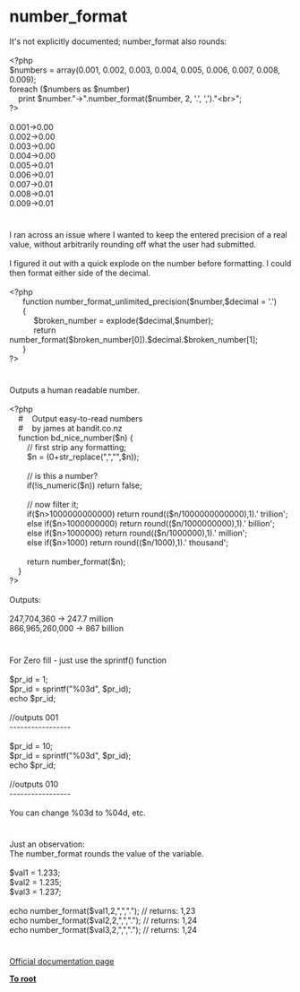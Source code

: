 # number_format




<div class="phpcode"><span class="html">
It&apos;s not explicitly documented; number_format also rounds:<br><br><span class="default">&lt;?php<br>$numbers </span><span class="keyword">= array(</span><span class="default">0.001</span><span class="keyword">, </span><span class="default">0.002</span><span class="keyword">, </span><span class="default">0.003</span><span class="keyword">, </span><span class="default">0.004</span><span class="keyword">, </span><span class="default">0.005</span><span class="keyword">, </span><span class="default">0.006</span><span class="keyword">, </span><span class="default">0.007</span><span class="keyword">, </span><span class="default">0.008</span><span class="keyword">, </span><span class="default">0.009</span><span class="keyword">);<br>foreach (</span><span class="default">$numbers </span><span class="keyword">as </span><span class="default">$number</span><span class="keyword">)<br>&#xA0; &#xA0; print </span><span class="default">$number</span><span class="keyword">.</span><span class="string">&quot;-&gt;&quot;</span><span class="keyword">.</span><span class="default">number_format</span><span class="keyword">(</span><span class="default">$number</span><span class="keyword">, </span><span class="default">2</span><span class="keyword">, </span><span class="string">&apos;.&apos;</span><span class="keyword">, </span><span class="string">&apos;,&apos;</span><span class="keyword">).</span><span class="string">&quot;&lt;br&gt;&quot;</span><span class="keyword">;<br></span><span class="default">?&gt;<br></span><br>0.001-&gt;0.00<br>0.002-&gt;0.00<br>0.003-&gt;0.00<br>0.004-&gt;0.00<br>0.005-&gt;0.01<br>0.006-&gt;0.01<br>0.007-&gt;0.01<br>0.008-&gt;0.01<br>0.009-&gt;0.01</span>
</div>
  

#


<div class="phpcode"><span class="html">
I ran across an issue where I wanted to keep the entered precision of a real value, without arbitrarily rounding off what the user had submitted.<br><br>I figured it out with a quick explode on the number before formatting. I could then format either side of the decimal.<br><br><span class="default">&lt;?php<br>&#xA0; &#xA0; &#xA0; </span><span class="keyword">function </span><span class="default">number_format_unlimited_precision</span><span class="keyword">(</span><span class="default">$number</span><span class="keyword">,</span><span class="default">$decimal </span><span class="keyword">= </span><span class="string">&apos;.&apos;</span><span class="keyword">)<br>&#xA0; &#xA0; &#xA0; {<br>&#xA0; &#xA0; &#xA0; &#xA0; &#xA0;&#xA0; </span><span class="default">$broken_number </span><span class="keyword">= </span><span class="default">explode</span><span class="keyword">(</span><span class="default">$decimal</span><span class="keyword">,</span><span class="default">$number</span><span class="keyword">);<br>&#xA0; &#xA0; &#xA0; &#xA0; &#xA0;&#xA0; return </span><span class="default">number_format</span><span class="keyword">(</span><span class="default">$broken_number</span><span class="keyword">[</span><span class="default">0</span><span class="keyword">]).</span><span class="default">$decimal</span><span class="keyword">.</span><span class="default">$broken_number</span><span class="keyword">[</span><span class="default">1</span><span class="keyword">];<br>&#xA0; &#xA0; &#xA0; }<br></span><span class="default">?&gt;</span>
</span>
</div>
  

#


<div class="phpcode"><span class="html">
Outputs a human readable number.<br><br><span class="default">&lt;?php<br>&#xA0; &#xA0; </span><span class="comment">#&#xA0; &#xA0; Output easy-to-read numbers<br>&#xA0; &#xA0; #&#xA0; &#xA0; by james at bandit.co.nz<br>&#xA0; &#xA0; </span><span class="keyword">function </span><span class="default">bd_nice_number</span><span class="keyword">(</span><span class="default">$n</span><span class="keyword">) {<br>&#xA0; &#xA0; &#xA0; &#xA0; </span><span class="comment">// first strip any formatting;<br>&#xA0; &#xA0; &#xA0; &#xA0; </span><span class="default">$n </span><span class="keyword">= (</span><span class="default">0</span><span class="keyword">+</span><span class="default">str_replace</span><span class="keyword">(</span><span class="string">&quot;,&quot;</span><span class="keyword">,</span><span class="string">&quot;&quot;</span><span class="keyword">,</span><span class="default">$n</span><span class="keyword">));<br>&#xA0; &#xA0; &#xA0; &#xA0; <br>&#xA0; &#xA0; &#xA0; &#xA0; </span><span class="comment">// is this a number?<br>&#xA0; &#xA0; &#xA0; &#xA0; </span><span class="keyword">if(!</span><span class="default">is_numeric</span><span class="keyword">(</span><span class="default">$n</span><span class="keyword">)) return </span><span class="default">false</span><span class="keyword">;<br>&#xA0; &#xA0; &#xA0; &#xA0; <br>&#xA0; &#xA0; &#xA0; &#xA0; </span><span class="comment">// now filter it;<br>&#xA0; &#xA0; &#xA0; &#xA0; </span><span class="keyword">if(</span><span class="default">$n</span><span class="keyword">&gt;</span><span class="default">1000000000000</span><span class="keyword">) return </span><span class="default">round</span><span class="keyword">((</span><span class="default">$n</span><span class="keyword">/</span><span class="default">1000000000000</span><span class="keyword">),</span><span class="default">1</span><span class="keyword">).</span><span class="string">&apos; trillion&apos;</span><span class="keyword">;<br>&#xA0; &#xA0; &#xA0; &#xA0; else if(</span><span class="default">$n</span><span class="keyword">&gt;</span><span class="default">1000000000</span><span class="keyword">) return </span><span class="default">round</span><span class="keyword">((</span><span class="default">$n</span><span class="keyword">/</span><span class="default">1000000000</span><span class="keyword">),</span><span class="default">1</span><span class="keyword">).</span><span class="string">&apos; billion&apos;</span><span class="keyword">;<br>&#xA0; &#xA0; &#xA0; &#xA0; else if(</span><span class="default">$n</span><span class="keyword">&gt;</span><span class="default">1000000</span><span class="keyword">) return </span><span class="default">round</span><span class="keyword">((</span><span class="default">$n</span><span class="keyword">/</span><span class="default">1000000</span><span class="keyword">),</span><span class="default">1</span><span class="keyword">).</span><span class="string">&apos; million&apos;</span><span class="keyword">;<br>&#xA0; &#xA0; &#xA0; &#xA0; else if(</span><span class="default">$n</span><span class="keyword">&gt;</span><span class="default">1000</span><span class="keyword">) return </span><span class="default">round</span><span class="keyword">((</span><span class="default">$n</span><span class="keyword">/</span><span class="default">1000</span><span class="keyword">),</span><span class="default">1</span><span class="keyword">).</span><span class="string">&apos; thousand&apos;</span><span class="keyword">;<br>&#xA0; &#xA0; &#xA0; &#xA0; <br>&#xA0; &#xA0; &#xA0; &#xA0; return </span><span class="default">number_format</span><span class="keyword">(</span><span class="default">$n</span><span class="keyword">);<br>&#xA0; &#xA0; }<br></span><span class="default">?&gt;<br></span><br>Outputs:<br><br>247,704,360 -&gt; 247.7 million<br>866,965,260,000 -&gt; 867 billion</span>
</div>
  

#


<div class="phpcode"><span class="html">
For Zero fill - just use the sprintf() function<br><br>$pr_id = 1;<br>$pr_id = sprintf(&quot;%03d&quot;, $pr_id);<br>echo $pr_id;<br><br>//outputs 001<br>-----------------<br><br>$pr_id = 10;<br>$pr_id = sprintf(&quot;%03d&quot;, $pr_id);<br>echo $pr_id;<br><br>//outputs 010<br>-----------------<br><br>You can change %03d to %04d, etc.</span>
</div>
  

#


<div class="phpcode"><span class="html">
Just an observation:<br>The number_format rounds the value of the variable.<br><br>$val1 = 1.233;<br>$val2 = 1.235;<br>$val3 = 1.237;<br><br>echo number_format($val1,2,&quot;,&quot;,&quot;.&quot;); // returns: 1,23<br>echo number_format($val2,2,&quot;,&quot;,&quot;.&quot;); // returns: 1,24<br>echo number_format($val3,2,&quot;,&quot;,&quot;.&quot;); // returns: 1,24</span>
</div>
  

#

[Official documentation page](https://www.php.net/manual/en/function.number-format.php)

**[To root](/README.md)**